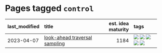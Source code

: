 # Pages tagged `control`

|last_modified|title|est. idea maturity|tags
|:---|:---|---:|:---|
|2023-04-07|[look-ahead traversal sampling](../look-ahead-traversal-sampling.md)|1184|[![](https://img.shields.io/badge/tag-MCMC-a7221f)](../tags/MCMC.md) [![](https://img.shields.io/badge/tag-animation-b4243e)](../tags/animation.md) [![](https://img.shields.io/badge/tag-control-b0d845)](../tags/control.md) [![](https://img.shields.io/badge/tag-experimental-fe4dc)](../tags/experimental.md) [![](https://img.shields.io/badge/tag-image_generation-c9145c)](../tags/image_generation.md)|